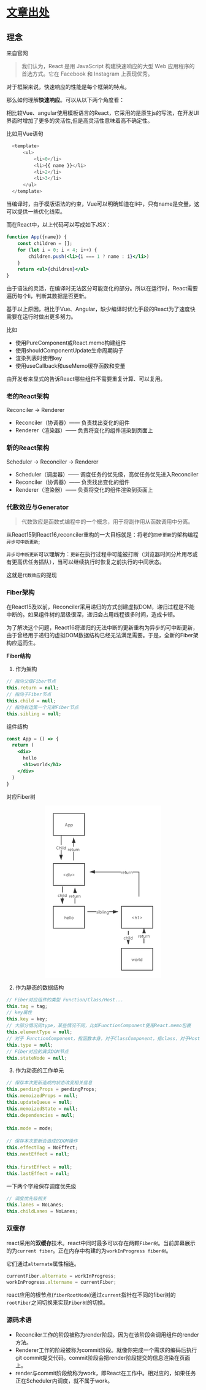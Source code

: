 # [文章出处](https://react.iamkasong.com/preparation/idea.html#%E7%90%86%E8%A7%A3-%E9%80%9F%E5%BA%A6%E5%BF%AB)

## 理念
来自官网
> 我们认为，React 是用 JavaScript 构建快速响应的大型 Web 应用程序的首选方式。它在 Facebook 和 Instagram 上表现优秀。


对于框架来说，快速响应的性能是每个框架的特点。

那么如何理解**快速响应**。可以从以下两个角度看：

相比较Vue、angular使用模板语言的React，它采用的是原生js的写法，在开发UI界面时增加了更多的灵活性,但是高灵活性意味着高不确定性。

比如用Vue语句
```js
  <template>
      <ul>
          <li>0</li>
          <li>{{ name }}</li>
          <li>2</li>
          <li>3</li>
      </ul>
  </template>
```

当编译时，由于模版语法的约束，Vue可以明确知道在li中，只有name是变量，这可以提供一些优化线索。

而在React中，以上代码可以写成如下JSX：

```jsx
function App({name}) {
    const children = [];
    for (let i = 0; i < 4; i++) {
        children.push(<li>{i === 1 ? name : i}</li>)
    }
    return <ul>{children}</ul>
}
```

由于语法的灵活，在编译时无法区分可能变化的部分。所以在运行时，React需要遍历每个li，判断其数据是否更新。

基于以上原因，相比于Vue、Angular，缺少编译时优化手段的React为了速度快需要在运行时做出更多努力。

比如

- 使用PureComponent或React.memo构建组件
- 使用shouldComponentUpdate生命周期钩子
- 渲染列表时使用key
- 使用useCallback和useMemo缓存函数和变量

由开发者来显式的告诉React哪些组件不需要重复计算、可以复用。


### 老的React架构

Reconciler -> Renderer

- Reconciler（协调器）—— 负责找出变化的组件
- Renderer（渲染器）—— 负责将变化的组件渲染到页面上

### 新的React架构

Scheduler -> Reconciler -> Renderer

- Scheduler（调度器）—— 调度任务的优先级，高优任务优先进入Reconciler
- Reconciler（协调器）—— 负责找出变化的组件
- Renderer（渲染器）—— 负责将变化的组件渲染到页面上

### 代数效应与Generator
> 代数效应是函数式编程中的一个概念，用于将副作用从函数调用中分离。

从React15到React16,reconciler重构的一大目标就是：将老的`同步更新`的架构编程`异步可中断更新`;

`异步可中断更新`可以理解为：`更新`在执行过程中可能被打断（浏览器时间分片用尽或有更高优任务插队），当可以继续执行时恢复之前执行的中间状态。

这就是`代数效应`的提现


### Fiber架构

在React15及以前，Reconciler采用递归的方式创建虚拟DOM，递归过程是不能中断的。如果组件树的层级很深，递归会占用线程很多时间，造成卡顿。

为了解决这个问题，React16将递归的无法中断的更新重构为异步的可中断更新，由于曾经用于递归的虚拟DOM数据结构已经无法满足需要。于是，全新的Fiber架构应运而生。

**Fiber结构**

1. 作为架构
```js
// 指向父级Fiber节点
this.return = null;
// 指向子Fiber节点
this.child = null;
// 指向右边第一个兄弟Fiber节点
this.sibling = null;
```

组件结构
```jsx
const App = () => {
  return (
    <div>
      hello
      <h1>world</h1>
    </div>
  )
}
```
对应Fiber树
<div align="center">
   <img src="../../assets/fiber.png" width = "300" alt="" align=center />
</div>

2. 作为静态的数据结构
```js
// Fiber对应组件的类型 Function/Class/Host...
this.tag = tag;
// key属性
this.key = key;
// 大部分情况同type，某些情况不同，比如FunctionComponent使用React.memo包裹
this.elementType = null;
// 对于 FunctionComponent，指函数本身，对于ClassComponent，指class，对于HostComponent，指DOM节点tagName
this.type = null;
// Fiber对应的真实DOM节点
this.stateNode = null;
```

3. 作为动态的工作单元
```js
// 保存本次更新造成的状态改变相关信息
this.pendingProps = pendingProps;
this.memoizedProps = null;
this.updateQueue = null;
this.memoizedState = null;
this.dependencies = null;

this.mode = mode;

// 保存本次更新会造成的DOM操作
this.effectTag = NoEffect;
this.nextEffect = null;

this.firstEffect = null;
this.lastEffect = null;
```

一下两个字段保存调度优先级
```js
// 调度优先级相关
this.lanes = NoLanes;
this.childLanes = NoLanes;
```

### 双缓存
react采用的**双缓存**技术。react中同时最多可以存在两颗`Fiber树`。当前屏幕展示的为`current fiber`。正在内存中构建的为`workInProgress fiber树`。

它们通过`alternate`属性相连。
```js
currentFiber.alternate = workInProgress;
workInProgress.altername = currentFiber;
```
react应用的根节点(`fiberRootNode`)通过`current`指针在不同的fiber树的`rootFiber`之间切换来实现`Fiber树`的切换。

### 源码术语
- Reconciler工作的阶段被称为render阶段。因为在该阶段会调用组件的render方法。
- Renderer工作的阶段被称为commit阶段。就像你完成一个需求的编码后执行git commit提交代码。commit阶段会把render阶段提交的信息渲染在页面上。
- render与commit阶段统称为work，即React在工作中。相对应的，如果任务正在Scheduler内调度，就不属于work。